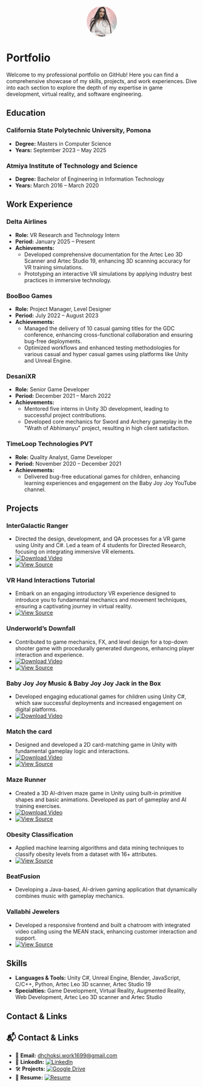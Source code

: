 <div style="display: flex; align-items: center; justify-content: center; gap: 30px; margin-bottom: 30px;">
  <img src="/assets/logo.png" alt="Dhruvi Choksi" style="height: 80px; width: 80px; border-radius: 50%; object-fit: cover;">
</div>


# Portfolio

Welcome to my professional portfolio on GitHub! Here you can find a comprehensive showcase of my skills, projects, and work experiences. Dive into each section to explore the depth of my expertise in game development, virtual reality, and software engineering.

## Education

### California State Polytechnic University, Pomona
- **Degree:** Masters in Computer Science
- **Years:** September 2023 – May 2025

### Atmiya Institute of Technology and Science
- **Degree:** Bachelor of Engineering in Information Technology
- **Years:** March 2016 – March 2020

## Work Experience

### Delta Airlines
- **Role:** VR Research and Technology Intern
- **Period:** January 2025 – Present
- **Achievements:**
  - Developed comprehensive documentation for the Artec Leo 3D Scanner and Artec Studio 19, enhancing 3D scanning accuracy for VR training simulations.
  - Prototyping an interactive VR simulations by applying industry best practices in immersive technology.

### BooBoo Games
- **Role:** Project Manager, Level Designer
- **Period:** July 2022 – August 2023
- **Achievements:**
  - Managed the delivery of 10 casual gaming titles for the GDC conference, enhancing cross-functional collaboration and ensuring bug-free deployments.
  - Optimized workflows and enhanced testing methodologies for various casual and hyper casual games using platforms like Unity and Unreal Engine.

### DesaniXR
- **Role:** Senior Game Developer
- **Period:** December 2021 – March 2022
- **Achievements:**
  - Mentored five interns in Unity 3D development, leading to successful project contributions.
  - Developed core mechanics for Sword and Archery gameplay in the "Wrath of Abhimanyu" project, resulting in high client satisfaction.

### TimeLoop Technologies PVT
- **Role:** Quality Analyst, Game Developer
- **Period:** November 2020 – December 2021
- **Achievements:**
  - Delivered bug-free educational games for children, enhancing learning experiences and engagement on the Baby Joy Joy YouTube channel.

## Projects

### InterGalactic Ranger
- Directed the design, development, and QA processes for a VR game using Unity and C#. Led a team of 4 students for Directed Research, focusing on integrating immersive VR elements.
- [![Download Video](https://img.shields.io/badge/Download-Video-blue)](https://raw.githubusercontent.com/DHChoksi/Portfolio/main/Assets/underworld.mp4)
- [![View Source](https://img.shields.io/badge/GoogleDrive-Source_Code-blue?logo=google-drive)](https://drive.google.com/file/d/your-file-id/view?usp=sharing)


### VR Hand Interactions Tutorial 
- Embark on an engaging introductory VR experience designed to introduce you to fundamental mechanics and movement techniques, ensuring a captivating journey in virtual reality.
- [![View Source](https://img.shields.io/badge/GoogleDrive-Source_Code-blue?logo=google-drive)](https://drive.google.com/file/d/1jdIg_npAIipSH_69mVPNWzrZVjQ_qk_h/view?usp=sharing)

### Underworld’s Downfall
- Contributed to game mechanics, FX, and level design for a top-down shooter game with procedurally generated dungeons, enhancing player interaction and experience.
- [![Download Video](https://img.shields.io/badge/Download-Video-blue)](https://raw.githubusercontent.com/DHChoksi/Portfolio/main/Assets/under.mp4)
- [![View Source](https://img.shields.io/badge/GoogleDrive-Source_Code-blue?logo=google-drive)](https://drive.google.com/file/d/1U7iosD7JtZHV6y5S5Jte_SgZIIF56ejO/view?usp=sharing)

### Baby Joy Joy Music & Baby Joy Joy Jack in the Box
- Developed engaging educational games for children using Unity C#, which saw successful deployments and increased engagement on digital platforms.
- [![Download Video](https://img.shields.io/badge/Download-Video-blue)](https://raw.githubusercontent.com/DHChoksi/Portfolio/main/Assets/Jack.mp4.mp4)

### Match the card
- Designed and developed a 2D card-matching game in Unity with fundamental gameplay logic and interactions.
- [![Download Video](https://img.shields.io/badge/Download-Video-blue)](https://raw.githubusercontent.com/DHChoksi/Portfolio/main/Assets/MatchCards.mp4)
- [![View Source](https://img.shields.io/badge/GoogleDrive-Source_Code-blue?logo=google-drive)](https://drive.google.com/file/d/1CSPq5i6pDNOYil6LtDMSkRA9MJsvaidP/view?usp=sharing)

### Maze Runner
- Created a 3D AI-driven maze game in Unity using built-in primitive shapes and basic animations. Developed as part of gameplay and AI training exercises. 
- [![Download Video](https://img.shields.io/badge/Download-Video-blue)](https://raw.githubusercontent.com/DHChoksi/Portfolio/main/Assets/MazeRunner1.mp4.mp4)
- [![View Source](https://img.shields.io/badge/GoogleDrive-Source_Code-blue?logo=google-drive)](https://drive.google.com/file/d/1kLxz66_dLjPkyIyo-DkG7Vt__NA0ak2E/view?usp=sharingv)

### Obesity Classification
- Applied machine learning algorithms and data mining techniques to classify obesity levels from a dataset with 16+ attributes.
- [![View Source](https://img.shields.io/badge/Download-Source_Code-blue?logo=github)](https://github.com/DHChoksi/Portfolio/raw/main/Assets/ObeysityClassification-main.zip)

### BeatFusion
- Developing a Java-based, AI-driven gaming application that dynamically combines music with gameplay mechanics.

### Vallabhi Jewelers
- Developed a responsive frontend and built a chatroom with integrated video calling using the MEAN stack, enhancing customer interaction and support.
- [![View Source](https://img.shields.io/badge/GoogleDrive-Source_Code-blue?logo=google-drive)](https://drive.google.com/file/d/1mk20mi0vssU5rdc3f5SkQCWBS01sBB3g/view?usp=sharing)

## Skills
- **Languages & Tools:** Unity C#, Unreal Engine, Blender, JavaScript, C/C++, Python, Artec Leo 3D scanner, Artec Studio 19 
- **Specialties:** Game Development, Virtual Reality, Augmented Reality, Web Development, Artec Leo 3D scanner and Artec Studio

## Contact & Links
## 📬 Contact & Links

- 📧 **Email:** [dhchoksi.work1699@gmail.com](mailto:dhchoksi.work1699@gmail.com)  
- 💼 **LinkedIn:** [![LinkedIn](https://img.shields.io/badge/LinkedIn-Profile-blue?logo=linkedin)](https://www.linkedin.com/in/dhchoksi)  
- 🛠️ **Projects:** [![Google Drive](https://img.shields.io/badge/GoogleDrive-Projects-blue?logo=google-drive)](https://drive.google.com/drive/folders/1msM910t1FX0q2dbO-GChQ9i07t6dP5x0?usp=sharing)  
- 📄 **Resume:** [![Resume](https://img.shields.io/badge/GoogleDrive-Resume-blue?logo=google-drive)](https://docs.google.com/document/d/13ItqFxINlQOiV6aQvgIGoNowjPDco8CaT5hn3Okpz9g/edit?usp=sharing)

